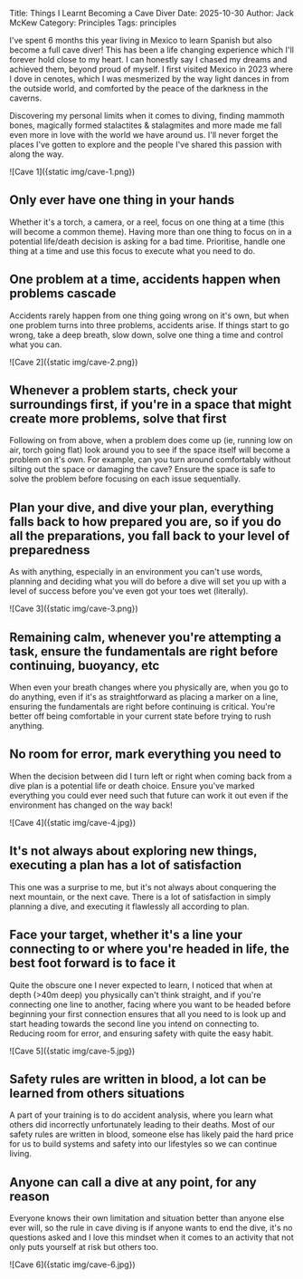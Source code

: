 Title: Things I Learnt Becoming a Cave Diver
Date: 2025-10-30
Author: Jack McKew
Category: Principles
Tags: principles

I've spent 6 months this year living in Mexico to learn Spanish but also become a full cave diver! This has been a life changing experience which I'll forever hold close to my heart. I can honestly say I chased my dreams and achieved them, beyond proud of myself. I first visited Mexico in 2023 where I dove in cenotes, which I was mesmerized by the way light dances in from the outside world, and comforted by the peace of the darkness in the caverns.

Discovering my personal limits when it comes to diving, finding mammoth bones, magically formed stalactites & stalagmites and more made me fall even more in love with the world we have around us. I'll never forget the places I've gotten to explore and the people I've shared this passion with along the way.

![Cave 1]({static img/cave-1.png})

## Only ever have one thing in your hands

Whether it's a torch, a camera, or a reel, focus on one thing at a time (this will become a common theme). Having more than one thing to focus on in a potential life/death decision is asking for a bad time. Prioritise, handle one thing at a time and use this focus to execute what you need to do.

## One problem at a time, accidents happen when problems cascade

Accidents rarely happen from one thing going wrong on it's own, but when one problem turns into three problems, accidents arise. If things start to go wrong, take a deep breath, slow down, solve one thing a time and control what you can.

![Cave 2]({static img/cave-2.png})

## Whenever a problem starts, check your surroundings first, if you're in a space that might create more problems, solve that first

Following on from above, when a problem does come up (ie, running low on air, torch going flat) look around you to see if the space itself will become a problem on it's own. For example, can you turn around comfortably without silting out the space or damaging the cave? Ensure the space is safe to solve the problem before focusing on each issue sequentially.

## Plan your dive, and dive your plan, everything falls back to how prepared you are, so if you do all the preparations, you fall back to your level of preparedness

As with anything, especially in an environment you can't use words, planning and deciding what you will do before a dive will set you up with a level of success before you've even got your toes wet (literally).

![Cave 3]({static img/cave-3.png})

## Remaining calm, whenever you're attempting a task, ensure the fundamentals are right before continuing, buoyancy, etc

When even your breath changes where you physically are, when you go to do anything, even if it's as straightforward as placing a marker on a line, ensuring the fundamentals are right before continuing is critical. You're better off being comfortable in your current state before trying to rush anything.

## No room for error, mark everything you need to

When the decision between did I turn left or right when coming back from a dive plan is a potential life or death choice. Ensure you've marked everything you could ever need such that future can work it out even if the environment has changed on the way back!

![Cave 4]({static img/cave-4.jpg})

## It's not always about exploring new things, executing a plan has a lot of satisfaction

This one was a surprise to me, but it's not always about conquering the next mountain, or the next cave. There is a lot of satisfaction in simply planning a dive, and executing it flawlessly all according to plan.

## Face your target, whether it's a line your connecting to or where you're headed in life, the best foot forward is to face it

Quite the obscure one I never expected to learn, I noticed that when at depth (>40m deep) you physically can't think straight, and if you're connecting one line to another, facing where you want to be headed before beginning your first connection ensures that all you need to is look up and start heading towards the second line you intend on connecting to. Reducing room for error, and ensuring safety with quite the easy habit.

![Cave 5]({static img/cave-5.jpg})

## Safety rules are written in blood, a lot can be learned from others situations

A part of your training is to do accident analysis, where you learn what others did incorrectly unfortunately leading to their deaths. Most of our safety rules are written in blood, someone else has likely paid the hard price for us to build systems and safety into our lifestyles so we can continue living.

## Anyone can call a dive at any point, for any reason

Everyone knows their own limitation and situation better than anyone else ever will, so the rule in cave diving is if anyone wants to end the dive, it's no questions asked and I love this mindset when it comes to an activity that not only puts yourself at risk but others too.

![Cave 6]({static img/cave-6.jpg})
